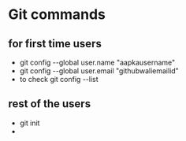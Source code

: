 # Git commands
  ## for first time users
  * git config --global user.name "aapkausername"
  * git config --global user.email "githubwaliemailid"
  * to check git config --list

## rest of the users
*  git init
*  